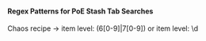 #### Regex Patterns for PoE Stash Tab Searches
Chaos recipe -> item level: (6[0-9]|7[0-9]) or item level: \d
